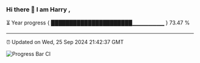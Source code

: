 ### Hi there 👋 I am Harry , 

⏳ Year progress { ██████████████████████▁▁▁▁▁▁▁▁ } 73.47 %

---

⏰ Updated on Wed, 25 Sep 2024 21:42:37 GMT

![Progress Bar CI](https://github.com/duykhang68/duykhang68/workflows/Progress%20Bar%20CI/badge.svg)
